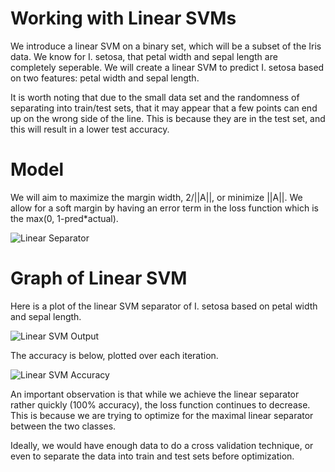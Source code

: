 # Working with Linear SVMs

We introduce a linear SVM on a binary set, which will be a subset of the Iris data.  We know for I. setosa, that petal width and sepal length are completely seperable. We will create a linear SVM to predict I. setosa based on two features: petal width and sepal length.

It is worth noting that due to the small data set and the randomness of separating into train/test sets, that it may appear that a few points can end up on the wrong side of the line.  This is because they are in the test set, and this will result in a lower test accuracy.

# Model

We will aim to maximize the margin width, 2/||A||, or minimize ||A||.  We allow for a soft margin by having an error term in the loss function which is the max(0, 1-pred*actual).

![Linear Separator](https://github.com/nfmcclure/tensorflow_cookbook/blob/master/04_Support_Vector_Machines/images/01_introduction.png "Linear Separator")

# Graph of Linear SVM

Here is a plot of the linear SVM separator of I. setosa based on petal width and sepal length.

![Linear SVM Output](https://github.com/nfmcclure/tensorflow_cookbook/blob/master/04_Support_Vector_Machines/images/02_linear_svm_loss.png "Linear SVM Output")

The accuracy is below, plotted over each iteration.

![Linear SVM Accuracy](https://github.com/nfmcclure/tensorflow_cookbook/blob/master/04_Support_Vector_Machines/images/02_linear_svm_accuracy.png "Linear SVM Accuracy")

An important observation is that while we achieve the linear separator rather quickly (100% accuracy), the loss function continues to decrease.  This is because we are trying to optimize for the maximal linear separator between the two classes.

Ideally, we would have enough data to do a cross validation technique, or even to separate the data into train and test sets before optimization.
